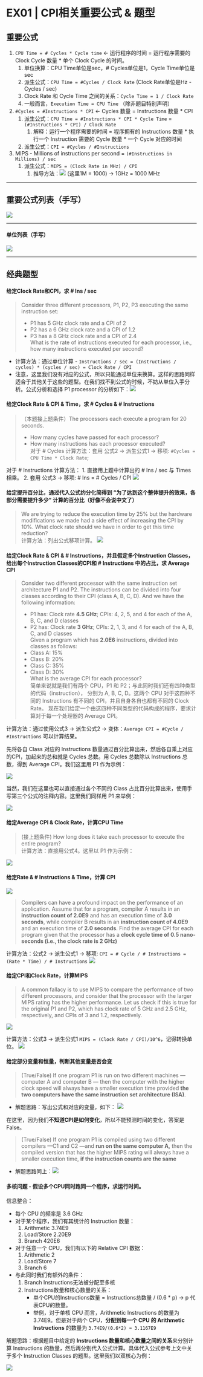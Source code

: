# EX01 | CPI相关重要公式 & 题型

## 重要公式
1. `CPU Time = # Cycles * Cycle time` <- 运行程序的时间 = 运行程序需要的 Clock Cycle 数量 * 单个 Clock Cycle 的时间。
	1. 单位换算：CPU Time单位是sec，# Cycles单位是1，Cycle Time单位是sec
	2. 派生公式：`CPU Time = #Cycles / Clock Rate` (Clock Rate单位是Hz - Cycles / sec)
	3. Clock Rate 和 Cycle Time 之间的关系：`Cycle Time = 1 / Clock Rate`
	4. 一般而言，`Execution Time = CPU Time` （除非题目特别声明）
2. `#Cycles = #Instructions * CPI` <- Cycles 数量 = Instructions 数量 * CPI
	1. 派生公式：`CPU Time = #Instructions * CPI * Cycle Time` = `(#Instructions * CPI) / Clock Rate`
		1. 解释：运行一个程序需要的时间 = 程序拥有的 Instructions 数量 * 执行一个 Instruction 需要的 Cycle 数量 * 一个 Cycle 对应的时间
	2. 派生公式：`CPI = #Cycles / #Instructions`
3. MIPS - Millions of instructions per second = `(#Instructions in Millions) / sec`
	1. 派生公式：`MIPS = (Clock Rate in MHz) / CPI`
		1. 推导方法：![](EX01%20%7C%20CPI%E7%9B%B8%E5%85%B3%E9%87%8D%E8%A6%81%E5%85%AC%E5%BC%8F%20&%20%E9%A2%98%E5%9E%8B/bear_sketch@2x.png)
		(这里1M = 1000) -> 1GHz = 1000 MHz
- - - -
## 重要公式列表（手写）
![](EX01%20%7C%20CPI%E7%9B%B8%E5%85%B3%E9%87%8D%E8%A6%81%E5%85%AC%E5%BC%8F%20&%20%E9%A2%98%E5%9E%8B/bear_sketch@2x%202.png)
- - - -
#### 单位列表（手写）
![](EX01%20%7C%20CPI%E7%9B%B8%E5%85%B3%E9%87%8D%E8%A6%81%E5%85%AC%E5%BC%8F%20&%20%E9%A2%98%E5%9E%8B/bear_sketch@2x%203.png)
- - - -
## 经典题型
#### 给定Clock Rate和CPI，求 # Ins / sec
> Consider three different processors, P1, P2, P3 executing the same instruction set:  
> - P1 has 5 GHz clock rate and a CPI of 2  
> - P2 has a 6 GHz clock rate and a CPI of 1.2  
> - P3 has a 8 GHz clock rate and a CPI of 2.4  
> What is the rate of instructions executed for each processor, i.e., how many instructions executed per second?   
- 计算方法：通过单位计算 - `Instructions / sec = (Instructions / cycles) * (cycles / sec) = Clock Rate / CPI`
- 注意，这里我们没有对应的公式，所以只能通过单位来换算。这样的思路同样适合于其他关于这些的题型。在我们找不到公式的时候，不妨从单位入手分析。公式分析和选择 P1 processor 的分析如下：![](EX01%20%7C%20CPI%E7%9B%B8%E5%85%B3%E9%87%8D%E8%A6%81%E5%85%AC%E5%BC%8F%20&%20%E9%A2%98%E5%9E%8B/bear_sketch@2x%204.png)

#### 给定Clock Rate & CPI & Time，求 # Cycles & # Instructions
> （本题接上题条件）The processors each execute a program for 20 seconds.   
> - How many cycles have passed for each processor?   
> - How many instructions has each processor executed?   
对于 # Cycles 计算方法：套用 公式2 -> 派生公式1 -> 移项: `#Cycles = CPU Time * Clock Rate`;

对于 # Instructions 计算方法：
	1. 直接用上题中计算出的 # Ins / sec 与 Times 相乘。
	2. 套用 公式3 -> 移项: # Ins = # Cycles / CPI
![](EX01%20%7C%20CPI%E7%9B%B8%E5%85%B3%E9%87%8D%E8%A6%81%E5%85%AC%E5%BC%8F%20&%20%E9%A2%98%E5%9E%8B/bear_sketch@2x%205.png)

#### 给定提升百分比，通过代入公式约分化简得到 “为了达到这个整体提升的效果，各部分需要提升多少” 计算的百分比（好像不会说中文了）
> We are trying to reduce the execution time by 25% but the hardware modifications we made had a side effect of increasing the CPI by 10%. What clock rate should we have in order to get this time reduction?  
计算方法：列出公式移项计算。
![](EX01%20%7C%20CPI%E7%9B%B8%E5%85%B3%E9%87%8D%E8%A6%81%E5%85%AC%E5%BC%8F%20&%20%E9%A2%98%E5%9E%8B/bear_sketch@2x%206.png)

#### 给定Clock Rate & CPI & # Instructions，并且假定多个Instruction Classes，给出每个Instruction Classes的CPI和 # Instructions 中的占比，求 Average CPI
> Consider two different processor with the same instruction set architecture P1 and P2. The instructions can be divided into four classes according to their CPI (class A, B, C, D). And we have the following information:  
> - P1 has: Clock rate **4.5 GHz**; CPIs: 4, 2, 5, and 4 for each of the A, B, C, and D classes  
> - P2 has: Clock rate **3 GHz**; CPIs: 2, 1, 3, and 4 for each of the A, B, C, and D classes  
> Given a program which has **2.0E6** instructions, divided into classes as follows:  
> - Class A: 15%  
> - Class B: 20%  
> - Class C: 35%  
> - Class D: 30%  
> What is the average CPI for each processor?  
简单来说就是我们有两个 CPU，P1 和 P2；与此同时我们还有四种类型的代码（instruction），
分别为 A, B, C, D。这两个 CPU 对于这四种不同的 Instructions 有不同的 CPI，并且自身各自也都有不同的 Clock Rate。
现在我们给定一个由这四种不同类型的代码构成的程序，要求计算对于每一个处理器的 Average CPI。

计算方法：通过使用公式3 -> 派生公式2 -> 变体：`Average CPI = #Cycle / #Instructions` 可以计算结果。

先将各自 Class 对应的 Instructions 数量通过百分比算出来，然后各自乘上对应的CPI，加起来的总和就是 Cycles 总数。用 Cycles 总数除以 Instructions 总数，得到 Average CPI。我们这里用 P1 作为示例：

![](EX01%20%7C%20CPI%E7%9B%B8%E5%85%B3%E9%87%8D%E8%A6%81%E5%85%AC%E5%BC%8F%20&%20%E9%A2%98%E5%9E%8B/bear_sketch@2x%207.png)

当然，我们在这里也可以直接通过各个不同的 Class 占比百分比算出来，使用手写第三个公式的注释内容。这里我们同样用 P1 来举例：

![](EX01%20%7C%20CPI%E7%9B%B8%E5%85%B3%E9%87%8D%E8%A6%81%E5%85%AC%E5%BC%8F%20&%20%E9%A2%98%E5%9E%8B/bear_sketch@2x%208.png)

#### 给定Average CPI & Clock Rate，计算CPU Time
> (接上题条件) How long does it take each processor to execute the entire program?   
计算方法：直接用公式4。这里以 P1 作为示例：

![](EX01%20%7C%20CPI%E7%9B%B8%E5%85%B3%E9%87%8D%E8%A6%81%E5%85%AC%E5%BC%8F%20&%20%E9%A2%98%E5%9E%8B/bear_sketch@2x%209.png)

#### 给定Rate & # Instructions & Time，计算 CPI
![](EX01%20%7C%20CPI%E7%9B%B8%E5%85%B3%E9%87%8D%E8%A6%81%E5%85%AC%E5%BC%8F%20&%20%E9%A2%98%E5%9E%8B/785B9CDE-F367-40AD-929E-1B588E9BC177.png)
> Compilers can have a profound impact on the performance of an application. Assume that for a program, compiler A results in an **instruction count of 2.0E9** and has an execution time of **3.0 seconds**, while compiler B results in an **instruction count of 4.0E9** and an execution time of **2.0 seconds**. Find the average CPI for each program given that the processor has a **clock cycle time of 0.5 nano-seconds (i.e., the clock rate is 2 GHz)**  

计算方法：公式2 -> 派生公式1 -> 移项: `CPI = # Cycle / # Instructions = (Rate * Time) / # Instructions`
![](EX01%20%7C%20CPI%E7%9B%B8%E5%85%B3%E9%87%8D%E8%A6%81%E5%85%AC%E5%BC%8F%20&%20%E9%A2%98%E5%9E%8B/bear_sketch@2x%2010.png)

#### 给定CPI和Clock Rate，计算MIPS
> A common fallacy is to use MIPS to compare the performance of two different processors, and consider that the processor with the larger MIPS rating has the higher performance. Let us check if this is true for the original P1 and P2, which has clock rate of 5 GHz and 2.5 GHz, respectively, and CPIs of 3 and 1.2, respectively.

![](EX01%20%7C%20CPI%E7%9B%B8%E5%85%B3%E9%87%8D%E8%A6%81%E5%85%AC%E5%BC%8F%20&%20%E9%A2%98%E5%9E%8B/70DE5942-6075-40C1-90AD-9B33891B8429.png)

计算方法：公式3 -> 派生公式1 `MIPS = (Clock Rate / CPI)/10^6`，记得转换单位。
![](EX01%20%7C%20CPI%E7%9B%B8%E5%85%B3%E9%87%8D%E8%A6%81%E5%85%AC%E5%BC%8F%20&%20%E9%A2%98%E5%9E%8B/bear_sketch@2x%2011.png)

#### 给定部分变量和恒量，判断其他变量是否会变
> (True/False) If one program P1 is run on two different machines —computer A and computer B — then the computer with the higher clock speed will always have a smaller execution time provided **the two computers have the same instruction set architecture (ISA)**.  
- 解题思路：写出公式和对应的变量，如下：
![](EX01%20%7C%20CPI%E7%9B%B8%E5%85%B3%E9%87%8D%E8%A6%81%E5%85%AC%E5%BC%8F%20&%20%E9%A2%98%E5%9E%8B/bear_sketch@2x%2012.png)

在这里，因为我们**不知道CPI是如何变化**，所以不能预测时间的变化，答案是 False。

> (True/False) If one program P1 is compiled using two different compilers —C1 and C2 —and **run on the same computer A,** then the compiled version that has the higher MIPS rating will always have a smaller execution time, **if the instruction counts are the same**  
- 解题思路同上：![](EX01%20%7C%20CPI%E7%9B%B8%E5%85%B3%E9%87%8D%E8%A6%81%E5%85%AC%E5%BC%8F%20&%20%E9%A2%98%E5%9E%8B/bear_sketch@2x%2013.png)

#### 多核问题 - 假设多个CPU同时跑同一个程序，求运行时间。
信息整合：
- 每个 CPU 的频率是 3.6 GHz
- 对于某个程序，我们有其统计的 Instruction 数量：
	1. Arithmetic 3.74E9 
	2. Load/Store 2.20E9 
	3. Branch 420E6
- 对于任意一个 CPU，我们有以下的 Relative CPI 数据：
	1. Arithmetic 2
	2. Load/Store 7
	3. Branch 6
- 与此同时我们有额外的条件：
	1. Branch Instructions无法被分配至多核
	2. Instructions数量和核心数量的关系：
		- 单个CPU的Instructions数量 = Instructions总数量 / (0.6 * p) -> p 代表CPU的数量。
		- 举例，对于单核 CPU 而言，Arithmetic Instructions 的数量为 3.74E9。但是对于两个 CPU，**分配到每一个 CPU 的 Arithmetic Instructions** 的数量为 `3.74E9/(0.6*2) ≈ 3.1167E9`
		
解题思路：根据题目中给定的 **Instructions 数量和核心数量之间的关系**来分别计算 Instructions 的数量，然后再分别代入公式计算。具体代入公式参考上文中关于多个 Instruction Classes 的题型。这里我们以双核心为例：

![](EX01%20%7C%20CPI%E7%9B%B8%E5%85%B3%E9%87%8D%E8%A6%81%E5%85%AC%E5%BC%8F%20&%20%E9%A2%98%E5%9E%8B/bear_sketch@2x%2014.png)
